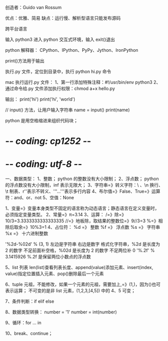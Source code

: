 创造者：Guido van Rossum

优点：优雅、简易
缺点：运行慢、解析型语言只能发布源码

跨平台语言

输入 python3 进入 python 交互式环境，输入 exit()退出

python 解释器：
CPython、IPython、PyPy、Jython、IronPython

print()方法用于输出

执行.py 文件，定位到目录中，执行 python hi.py 命令

mac 执行运行.py 文件：
1、第一行添加特殊注释：#!/usr/bin/env python3
2、通过命令给.py 文件添加执行权限：chmod a+x hello.py

输出：
print('hi')
print('hi', 'world')

// input() 方法，让用户输入字符串
name = input()
print(name)

python 是用空格缩进来组织代码块；

# -_- coding: cp1252 -_-

# -_- coding: utf-8 -_-

一、数据类型：
1、整数；
python 的整数没有大小限制；
2、浮点数；
python 的浮点数没有大小限制，inf 表示无限大；
3、字符串=》转义字符：\ 、\n 换行、\t 制表、r''表示不转义、'''...'''表示多行内容
4、布尔值=》False、True=》运算符：and、or、not
5、空值：None

1、变量=》变量本身类型不固定的语言称为动态语言；静态语言在定义变量时，必须指定变量类型。
2、常量=》π=3.14
3、运算：
/=》除=》10/3=3.3333333333333335
//=》地板除，取结果的整数位=》9//3=3
%=》相除后取余=》10%3=1
4、占位符：
%d =》 整数
%f =》 浮点数
%s =》 字符串
%x =》 十六进制整数

'%2d-%02d' % (3, 1) 左边是字符串 右边是数字 格式化字符串，%2d 是长度为 2 的数字 不足前面补空格，%02d 是长度为 2 的数字 不足两位补 0
'%.2f' % 3.1415926 %.2f 是保留两位小数点的浮点数

5、list 列表
len(list)查看列表长度、append(value)添加元素、insert(index, value)指定位置插入元素、pop()删除最后一个元素

6、tuple 元祖，不能修改，如果一个元素的元祖，需要加上,=》(1,)，因为()也可表示运算；
不可变的是非 list 元素，(1,2,3,[4,5]) 中的 4、5 可变；

7、条件判断：if elif else

8、数据类型转换：
number = '1'
number = int(number)

9、循环：for ... in

10、break、continue；
